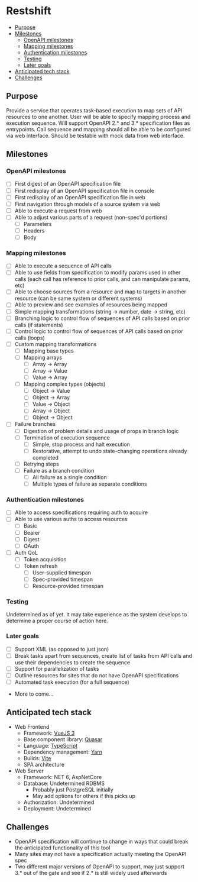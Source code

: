 # Restshift <!-- omit in toc -->

- [Purpose](#purpose)
- [Milestones](#milestones)
  - [OpenAPI milestones](#openapi-milestones)
  - [Mapping milestones](#mapping-milestones)
  - [Authentication milestones](#authentication-milestones)
  - [Testing](#testing)
  - [Later goals](#later-goals)
- [Anticipated tech stack](#anticipated-tech-stack)
- [Challenges](#challenges)

## Purpose

Provide a service that operates task-based execution to map sets of API resources to one another. User will be able to specify mapping process and execution sequence.  Will support OpenAPI 2.* and 3.* specification files as entrypoints. Call sequence and mapping should all be able to be configured via web interface. Should be testable with mock data from web interface.

## Milestones

### OpenAPI milestones

- [ ] First digest of an OpenAPI specification file
- [ ] First redisplay of an OpenAPI specification file in console
- [ ] First redisplay of an OpenAPI specification file in web
- [ ] First navigation through models of a source system via web
- [ ] Able to execute a request from web
- [ ] Able to adjust various parts of a request (non-spec'd portions)
  - [ ] Parameters
  - [ ] Headers
  - [ ] Body

### Mapping milestones

- [ ] Able to execute a sequence of API calls
- [ ] Able to use fields from specification to modify params used in other calls (each call has reference to prior calls, and can manipulate params, etc)
- [ ] Able to choose sources from a resource and map to targets in another resource (can be same system or different systems)
- [ ] Able to preview and see examples of resources being mapped
- [ ] Simple mapping transformations (string -> number, date -> string, etc)
- [ ] Branching logic to control flow of sequences of API calls based on prior calls (if statements)
- [ ] Control logic to control flow of sequences of API calls based on prior calls (loops)
- [ ] Custom mapping transformations
  - [ ] Mapping base types
  - [ ] Mapping arrays
    - [ ] Array -> Array
    - [ ] Array -> Value
    - [ ] Value -> Array
  - [ ] Mapping complex types (objects)
    - [ ] Object -> Value
    - [ ] Object -> Array
    - [ ] Value -> Object
    - [ ] Array -> Object
    - [ ] Object -> Object
- [ ] Failure branches
  - [ ] Digestion of problem details and usage of props in branch logic
  - [ ] Termination of execution sequence
    - [ ] Simple, stop process and halt execution
    - [ ] Restorative, attempt to undo state-changing operations already completed
  - [ ] Retrying steps
  - [ ] Failure as a branch condition
    - [ ] All failure as a single condition
    - [ ] Multiple types of failure as separate conditions

### Authentication milestones

- [ ] Able to access specifications requiring auth to acquire
- [ ] Able to use various auths to access resources
  - [ ] Basic
  - [ ] Bearer
  - [ ] Digest
  - [ ] OAuth
- [ ] Auth QoL
  - [ ] Token acquisition
  - [ ] Token refresh
    - [ ] User-supplied timespan
    - [ ] Spec-provided timespan
    - [ ] Resource-provided timespan

### Testing

Undetermined as of yet. It may take experience as the system develops to determine a proper course of action here.

### Later goals

- [ ] Support XML (as opposed to just json)
- [ ] Break tasks apart from sequences, create list of tasks from API calls and use their dependencies to create the sequence
- [ ] Support for parallelization of tasks
- [ ] Outline resources for sites that do not have OpenAPI specifications
- [ ] Automated task execution (for a full sequence)
- More to come...

## Anticipated tech stack

- Web Frontend
  - Framework: [VueJS 3](https://vuejs.org/)
  - Base component library: [Quasar](https://quasar.dev/)
  - Language: [TypeScript](https://www.typescriptlang.org/)
  - Dependency management: [Yarn](https://www.typescriptlang.org/)
  - Builds: [Vite](https://vitejs.dev/)
  - SPA architecture
- Web Server
  - Framework: NET 6, AspNetCore
  - Database: Undetermined RDBMS
    - Probably just PostgreSQL initially
    - May add options for others if this picks up
  - Authorization: Undetermined
  - Deployment: Undetermined

## Challenges

- OpenAPI specification will continue to change in ways that could break the anticipated functionality of this tool
- Many sites may not have a specification actually meeting the OpenAPI spec
- Two different major versions of OpenAPI to support, may just support 3.* out of the gate and see if 2.* is still widely used afterwards